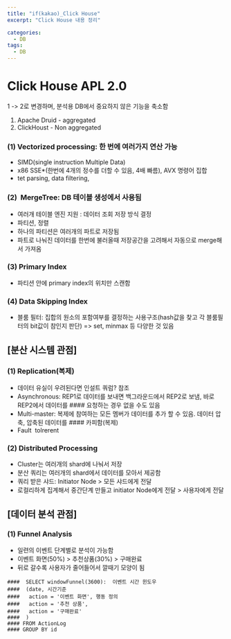 ```yaml
---
title: "if(kakao)_Click House"
excerpt: "Click House 내용 정리"

categories:
  - DB
tags:
  - DB
---
```


# Click House APL 2.0
1 -> 2로 변경하며, 분석용 DB에서 중요하지 않은 기능을 축소함
1. Apache Druid - aggregated
2. ClickHoust - Non aggregated

### (1) Vectorized processing: 한 번에 여러가지 연산 가능
- SIMD(single instruction Multiple Data)
- x86 SSE*(한번에 4개의 정수를 더할 수 있음, 4배 빠름), AVX 명령어 집합
- tet parsing, data filtering, 
### (2)  MergeTree: DB 테이블 생성에서 사용됨
- 여러개 테이블 엔진 지원 : 데이터 조회 저장 방식 결정
- 파티션, 정렬
- 하나의 파티션은 여러개의 파트로 저장됨
- 파트로 나눠진 데이터를 한번에 불러올때 저장공간을 고려해서 자동으로 merge해서 가져옴
### (3) Primary Index
- 파티션 안에 primary index의 위치만 스캔함
### (4) Data Skipping Index
- 블룸 필터: 집합의 원소의 포함여부를 결정하는 사용구조(hash값을 찾고 각 블룸필터의 bit값이 참인지 판단) => set, minmax 등 다양한 것 있음

## [분산 시스템 관점]
### (1) Replication(복제)
- 데이터 유실이 우려된다면 인설트 쿼럼? 참조
- Asynchronous: REP1로 데이터를 보내면 백그라운드에서 REP2로 보냄, 바로 REP2에서 데이터를 #### 요청하는 경우 없을 수도 있음
- Multi-master: 복제에 참여하는 모든 멤버가 데이터를 추가 할 수 있음. 데이터 압축, 압축된 데이터를 #### 카피함(복제)
- Fault  tolrerent
### (2) Distributed Processing
- Cluster는 여러개의 shard에 나눠서 저장 
- 분산 쿼리는 여러개의 shard에서 데이터를 모아서 제공함
- 쿼리 받은 샤드: Initiator Node > 모든 샤드에게 전달
- 로컬리하게 집계해서 중간단계 만들고 initiator Node에게 전달 > 사용자에게 전달

## [데이터 분석 관점]
### (1) Funnel Analysis
- 일련의 이벤트 단계별로 분석이 가능함
- 이벤트 화면(50%) > 추천상품(30%) > 구매완료
- 뒤로 갈수록 사용자가 줄어들어서 깔때기 모양이 됨

```
####  SELECT windowFunnel(3600):  이벤트 시간 윈도우
####  (date, 시간기준
####   action = '이벤트 화면', 행동 정의
####   action = '추천 상품',
####   action = '구매완료'
####  )
#### FROM ActionLog
#### GROUP BY id
```